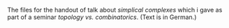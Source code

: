 The files for the handout of talk about *simplical complexes* which i gave 
as part of a seminar *topology vs. combinatorics*. (Text is in German.)
<!--
A compiled version (as pdf) can be found [here](http://homepages.uni-regensburg.de/~prj05723/talk_simplicial_complexes/). -->
